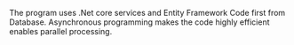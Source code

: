 The program uses .Net core services and Entity Framework Code first from Database. Asynchronous programming makes the code highly efficient
enables parallel processing.
